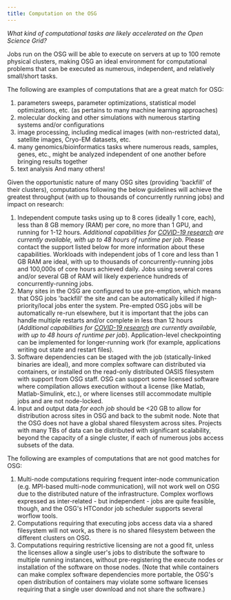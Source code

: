 ```yaml
---
title: Computation on the OSG
---
```


*What kind of computational tasks are likely accelerated on the Open Science Grid?*

Jobs run on the OSG will be able to execute on servers at up to 100 remote physical clusters, making OSG an ideal environment for computational problems that can be executed as numerous, independent, and relatively small/short tasks. 

The following are examples of computations that are a great match for OSG:

1. parameters sweeps, parameter optimizations, statistical model optimizations, etc. (as pertains to many machine learning approaches)
2. molecular docking and other simulations with numerous starting systems and/or configurations
3. image processing, including medical images (with non-restricted data), satellite images, Cryo-EM datasets, etc.
4. many genomics/bioinformatics tasks where numerous reads, samples, genes, etc., might be analyzed independent of one another before bringing results together
5. text analysis
And many others!

Given the opportunistic nature of many OSG sites (providing 'backfill' of their clusters), computations following the below guidelines will achieve the greatest throughput (with up to thousands of concurrently running jobs) and impact on research:

1. Independent compute tasks using up to 8 cores (ideally 1 core, each), less than 8 GB memory (RAM) per core, no more than 1 GPU, and running for 1-12 hours. *Additional capabilities for [COVID-19 research](https://opensciencegrid.org/covid-19.html) are currently available, with up to 48 hours of runtime per job.* Please contact the support listed below for more information about these capabilities. Workloads with independent jobs of 1 core and less than 1 GB RAM are ideal, with up to thousands of concurrently-running jobs and 100,000s of core hours achieved daily. Jobs using several cores and/or several GB of RAM will likely experience hundreds of concurrently-running jobs.
2. Many sites in the OSG are configured to use pre-emption, which means that OSG jobs 'backfill' the site and can be automatically killed if high-priority/local jobs enter the system. Pre-empted OSG jobs will be automatically re-run elsewhere, but it is important that the jobs can handle multiple restarts and/or complete in less than 12 hours (*Additional capabilities for [COVID-19 research](https://opensciencegrid.org/covid-19.html) are currently available, with up to 48 hours of runtime per job*). Application-level checkpointing can be implemented for longer-running work (for example, applications writing out state and restart files).
3. Software dependencies can be staged with the job (statically-linked binaries are ideal), and more complex software can distributed via containers, or installed on the read-only distributed OASIS filesystem with support from OSG staff. OSG can support some licensed software where compilation allows execution without a license (like Matlab, Matlab-Simulink, etc.), or where licenses still accommodate multiple jobs and are not node-locked.
4. Input and output data _for each job_ should be <20 GB to allow for distribution across sites in OSG and back to the submit node. Note that the OSG does not have a global shared filesystem across sites. Projects with many TBs of data can be distributed with significant scalability, beyond the capacity of a single cluster, if each of numerous jobs access subsets of the data.

The following are examples of computations that are not good matches for OSG:

1. Multi-node computations requiring frequent inter-node communication (e.g. MPI-based multi-node communication), will not work well on OSG due to the distributed nature of the infrastructure. Complex worflows expressed as inter-related - but independent - jobs are quite feasible, though, and the OSG's HTCondor job scheduler supports several worflow tools.
2. Computations requiring that executing jobs access data via a shared filesystem will not work, as there is no shared filesystem between the different clusters on OSG.
3. Computations requiring restrictive licensing are not a good fit, unless the licenses allow a single user's jobs to distribute the software to multiple running instances, without pre-registering the execute nodes or installation of the software on those nodes. (Note that while containers can make complex software dependencies more portable, the OSG's open distribution of containers may violate some software licenses requiring that a single user download and not share the software.)
